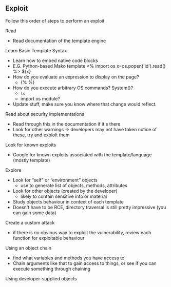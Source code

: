 ## Exploit
Follow this order of steps to perform an exploit

Read
* Read documentation of the template engine

Learn Basic Template Syntax
* Learn how to embed native code blocks
* E.G. Python-based Mako template
<%
	import os
	x=os.popen('id').read()
%>
${x}
* How do you evaluate an expression to display on the page?
   	* {% %}
* How do you execute arbitrary OS commands? System()?
   	* `ls`
   	* import os module?
* Update stuff, make sure you know where that change would reflect.

Read about security implementations
* Read through this in the documentation if it's there
* Look for other warnings -> developers may not have taken notice of these, try and exploit them

Look for known exploits
* Google for known exploits associated with the template/language (mostly template)

Explore
* Look for “self” or “environment” objects
   	* use to generate list of objects, methods, attributes
* Look for other objects (created by the developer)
   	* likely to contain sensitive info or material
* Study objects behaviour in context of each template
* Doesn't have to be RCE, directory traversal is still pretty impressive (you can gain some data)

Create a custom attack
* if there is no obvious way to exploit the vulnerability, review each function for exploitable behaviour

Using an object chain
- find what variables and methods you have access to
- Chain arguments like that to gain access to things, or see if you can execute something through chaining

Using developer-supplied objects

